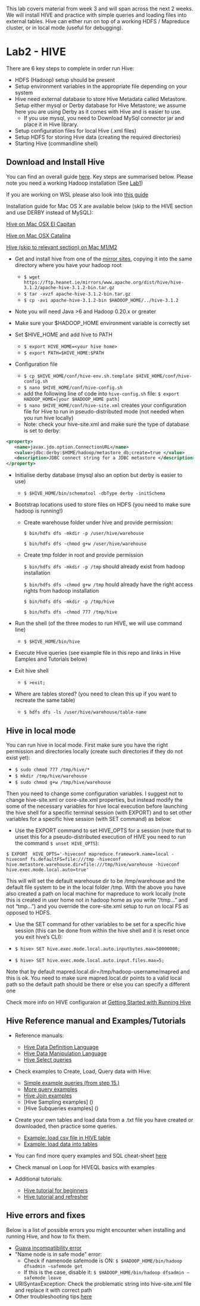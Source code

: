 This lab covers material from week 3 and will span across the next 2 weeks.
We will install HIVE and practice with simple queries and loading files into external tables. 
Hive can either run on top of a working HDFS / Mapreduce cluster, or in local mode (useful for debugging).

# Lab2 - HIVE

There are 6 key steps to complete in order run Hive:

* HDFS (Hadoop) setup should be present
* Setup environment variables in the appropriate file depending on your system
* Hive need external database to store Hive Metadata called Metastore. Setup either mysql or Derby database for Hive Metastore; we assume here you are using Derby as it comes with Hive and is easier to use. 
   - If you use mysql, you need to Download MySql connector jar and place it in Hive library.
* Setup configuration files for local Hive (.xml files)
* Setup HDFS for storing Hive data (creating the required directories)
* Starting Hive (commandline shell)

## Download and Install Hive
You can find an overall guide [here](https://cwiki.apache.org/confluence/display/Hive/GettingStarted#GettingStarted-RunningHive). Key steps are summarised below.
Please note you need a working Hadoop installation (See [Lab1](https://github.com/CA4022/Lab1-Configuration-HadoopMR))

If you are working on WSL please also look into [this guide](https://kontext.tech/column/hadoop/309/apache-hive-311-installation-on-windows-10-using-windows-subsystem-for-linux)

Installation guide for Mac OS X are available below (skip to the HIVE section and use DERBY instead of MySQL):

[Hive on Mac OSX El Capitan](https://bigdatalatte.wordpress.com/2017/02/01/install-hadoop-yarn-hive-on-a-macbook-pro-el-capitan/) 

[Hive on Mac OSX Catalina](https://medium.com/@hannahstrakna/installing-hadoop-with-hive-on-macos-catalina-using-homebrew-b4d384d455e4)

[Hive (skip to relevant section) on Mac M1/M2](https://towardsdev.com/how-to-install-and-setup-apache-hadoop-hive-nifi-on-macos-with-apple-silicon-m1-m2-995798e8ba23)

* Get and install hive from one of the [mirror sites](http://www.apache.org/dyn/closer.cgi/hive/), copying it into the same directory where you have your hadoop root

   - `$ wget https://ftp.heanet.ie/mirrors/www.apache.org/dist/hive/hive-3.1.2/apache-hive-3.1.2-bin.tar.gz `
   - `$ tar -xvzf apache-hive-3.1.2-bin.tar.gz `
   - `$ cp -avi apache-hive-3.1.2-bin $HADOOP_HOME/../hive-3.1.2`
   
* Note you will need Java >6 and Hadoop 0.20.x or greater  
* Make sure your $HADOOP_HOME environment variable is correctly set
* Set $HIVE_HOME and add hive to PATH
   
   - `$ export HIVE_HOME=<your hive home>`
   - `$ export PATH=$HIVE_HOME:$PATH`
 
* Configuration file
   - `$ cp $HIVE_HOME/conf/hive-env.sh.template $HIVE_HOME/conf/hive-config.sh`
   - `$ nano $HIVE_HOME/conf/hive-config.sh`
   - add the following line of code into `hive-config.sh` file: `$ export HADOOP_HOME=[your $HADOOP_HOME path]`
   - `$ nano $HIVE_HOME/conf/hive-site.xml` creates your configuration file for Hive to run in pseudo-distributed mode (not needed when you run hive locally)
   - Note: check your hive-site.xml and make sure the type of database is set to derby:
   
```xml 
<property>
   <name>javax.jdo.option.ConnectionURL</name>
   <value>jdbc:derby:$HOME/hadoop/metastore_db;create=true </value>
   <description>JDBC connect string for a JDBC metastore </description>
</property>
```
  
* Initialise derby database (mysql also an option but derby is easier to use)
  <!-- `$ $HIVE_HOME/bin/schematool –initSchema –dbType derby`-->
  - `$ $HIVE_HOME/bin/schematool -dbType derby -initSchema`
     
 
* Bootstrap locations used to store files on HDFS (you need to make sure hadoop is running!)

   - Create warehouse folder under hive and provide permission:
     
     `$ bin/hdfs dfs -mkdir -p /user/hive/warehouse`
     
     `$ bin/hdfs dfs -chmod g+w /user/hive/warehouse`


   - Create tmp folder in root and provide permission
     
     `$ bin/hdfs dfs -mkdir -p /tmp` should already exist from hadoop installation
    
     `$ bin/hdfs dfs -chmod g+w /tmp` hould already have the right access rights from hadoop installation
      
     `$ bin/hdfs dfs -mkdir -p /tmp/hive`
     
     `$ bin/hdfs dfs -chmod 777 /tmp/hive`
   

   
* Run the shell (of the three modes to run HIVE, we will use command line)
  - `$ $HIVE_HOME/bin/hive`

* Execute Hive queries (see example file in this repo and links in Hive Eamples and Tutorials below)
  
* Exit hive shell
  - `$ >exit;`

* Where are tables stored? (you need to clean this up if you want to recreate the same table)
  - `$ hdfs dfs -ls /user/hive/warehouse/table-name`


## Hive in local mode
You can run hive in local mode. First make sure you have the right permission and directories locally (create such directories if they do not exist yet):

 - `$ sudo chmod 777 /tmp/hive/*`
 - `$ mkdir /tmp/hive/warehouse`
 - `$ sudo chmod g+w /tmp/hive/warehouse`

Then you need to change some configuration variables. I suggest not to change hive-site.xml or core-site.xml properties, but instead modify the some of the necessary variables for hive local execution before launching the hive shell for a specific terminal session (with EXPORT) and to set other variables for a specific hive session (with SET command) as below:

* Use the EXPORT command to set HIVE_OPTS for a session (note that to unset this for a pseudo-distributed execution of HIVE you need to run the command `$ unset HIVE_OPTS`):

`$ EXPORT  HIVE_OPTS='-hiveconf mapreduce.framework.name=local -hiveconf fs.defaultFS=file:///tmp -hiveconf hive.metastore.warehouse.dir=file:///tmp/hive/warehouse -hiveconf hive.exec.mode.local.auto=true'`

This will will set the default warehouse dir to be /tmp/warehouse and the default file system to be in the local folder /tmp. With the above you have also created a path on local machine for mapreduce to work locally (note this is created in user home not in hadoop home as you write “/tmp…” and not “tmp…”) and you override the core-site.xml setup to run on local FS as opposed to HDFS.

* Use the SET command for other variables to be set for a specific hive session (this can be done from within the hive shell and it is reset once you exit hive’s CLI):

 <!-- can also set this by commandline: `$ hive> SET hive.exec.mode.local.auto=true; ` %(default is false) -->
 
 - `$ hive> SET hive.exec.mode.local.auto.inputbytes.max=50000000;`
 
 - `$ hive> SET hive.exec.mode.local.auto.input.files.max=5;`
 

Note that by default mapred.local.dir=/tmp/hadoop-username/mapred and this is ok. You need to make sure mapred.local.dir points to a valid local path so the default path should be there or else you can specify a different one

Check more info on HIVE configuraion at [Getting Started with Running Hive](https://cwiki.apache.org/confluence/display/Hive/GettingStarted#GettingStarted-RunningHiveCLI)


## Hive Reference manual and Examples/Tutorials
* Reference manuals:
  - [Hive Data Definition Language](https://cwiki.apache.org/confluence/display/Hive/LanguageManual+DDL)
  - [Hive Data Manipulation Language](https://cwiki.apache.org/confluence/display/Hive/LanguageManual+DML#LanguageManualDML-HiveDataManipulationLanguage)
  - [Hive Select queries](https://cwiki.apache.org/confluence/display/Hive/LanguageManual+Select)
  
* Check examples to Create, Load, Query data with Hive:
  - [Simple example queries (from step 15.)](https://www.java-success.com/10-setting-getting-started-hive-mac/)
  - [More query examples](https://datapeaker.com/en/big--data/hive-queries-15-basic-hive-queries-for-data-engineers/)
  - [Hive Join examples](https://www.sparkcodehub.com/hive/mastering-hive-joins)
  - [Hive Sampling examples] ()
  - [Hive Subqueries examples] ()
  
   
* Create your own tables and load data from a .txt file you have created or downloaded, then practice some queries.
  - [Example: load csv file in HIVE table](https://sparkbyexamples.com/apache-hive/hive-load-csv-file-into-table/)
  - [Example: load data into tables](https://www.geeksforgeeks.org/hive-load-data-into-table/) 

* You can find more query examples and SQL cheat-sheet [here](https://hortonworks.com/blog/hive-cheat-sheet-for-sql-users/)

* Check manual on Loop for HIVEQL basics with examples

* Additional tutorials:
  - [Hive tutorial for beginners](https://www.guru99.com/hive-tutorials.html)
  - [Hive tutorial and refresher](https://www.analyticsvidhya.com/blog/2020/12/15-basic-and-highly-used-hive-queries-that-all-data-engineers-must-know/)
    
## Hive errors and fixes
Below is a list of possible errors you might encounter when installing and running Hive, and how to fix them.

*  [Guava incompatibility error](https://phoenixnap.com/kb/install-hive-on-ubuntu)
*  "Name node is in safe mode" error:
   - Check if namenode safemode is ON: `$ $HADOOP_HOME/bin/hadoop dfsadmin –safemode get`
   - If this is the case, disable it: `$ $HADOOP_HOME/bin/hadoop dfsadmin –safemode leave`
* URISyntaxException: Check the problematic string into hive-site.xml file and replace it with correct path
* Other troubleshooting tips [here](https://kb.databricks.com/metastore/hive-metastore-troubleshooting.html)


